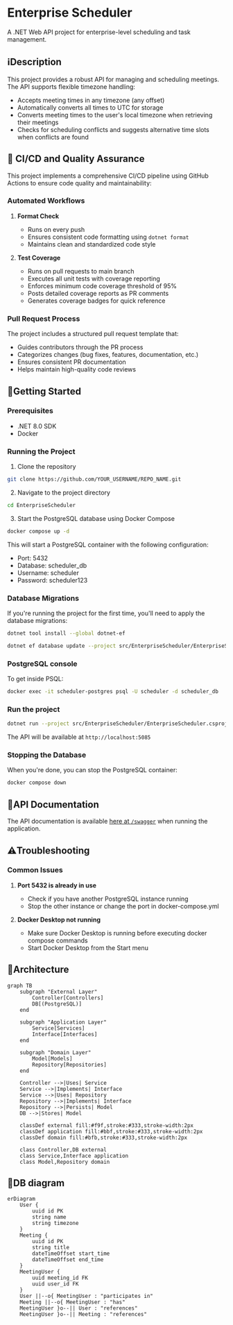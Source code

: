# Enterprise Scheduler

A .NET Web API project for enterprise-level scheduling and task management.

## ℹ️Description

This project provides a robust API for managing and scheduling meetings. The API supports flexible timezone handling:
- Accepts meeting times in any timezone (any offset)
- Automatically converts all times to UTC for storage
- Converts meeting times to the user's local timezone when retrieving their meetings
- Checks for scheduling conflicts and suggests alternative time slots when conflicts are found

## 🚀 CI/CD and Quality Assurance

This project implements a comprehensive CI/CD pipeline using GitHub Actions to ensure code quality and maintainability:

### Automated Workflows

1. **Format Check**
   - Runs on every push
   - Ensures consistent code formatting using `dotnet format`
   - Maintains clean and standardized code style

2. **Test Coverage**
   - Runs on pull requests to main branch
   - Executes all unit tests with coverage reporting
   - Enforces minimum code coverage threshold of 95%
   - Posts detailed coverage reports as PR comments
   - Generates coverage badges for quick reference

### Pull Request Process

The project includes a structured pull request template that:
- Guides contributors through the PR process
- Categorizes changes (bug fixes, features, documentation, etc.)
- Ensures consistent PR documentation
- Helps maintain high-quality code reviews

## 🛫Getting Started

### Prerequisites

- .NET 8.0 SDK
- Docker

### Running the Project

1. Clone the repository
```bash
git clone https://github.com/YOUR_USERNAME/REPO_NAME.git
```

2. Navigate to the project directory
```bash
cd EnterpriseScheduler
```

3. Start the PostgreSQL database using Docker Compose
```bash
docker compose up -d
```

This will start a PostgreSQL container with the following configuration:
- Port: 5432
- Database: scheduler_db
- Username: scheduler
- Password: scheduler123

### Database Migrations

If you're running the project for the first time, you'll need to apply the database migrations:

```bash
dotnet tool install --global dotnet-ef

dotnet ef database update --project src/EnterpriseScheduler/EnterpriseScheduler.csproj
```
### PostgreSQL console

To get inside PSQL:

```bash
docker exec -it scheduler-postgres psql -U scheduler -d scheduler_db
```

### Run the project

```bash
dotnet run --project src/EnterpriseScheduler/EnterpriseScheduler.csproj
```

The API will be available at `http://localhost:5085`

### Stopping the Database

When you're done, you can stop the PostgreSQL container:

```bash
docker compose down
```

## 📄API Documentation

The API documentation is available [here at `/swagger`](http://localhost:5085/swagger/index.html) when running the application.

## ⚠️Troubleshooting

### Common Issues

1. **Port 5432 is already in use**
   - Check if you have another PostgreSQL instance running
   - Stop the other instance or change the port in docker-compose.yml

2. **Docker Desktop not running**
   - Make sure Docker Desktop is running before executing docker compose commands
   - Start Docker Desktop from the Start menu

## 📌Architecture

```mermaid
graph TB
    subgraph "External Layer"
        Controller[Controllers]
        DB[(PostgreSQL)]
    end

    subgraph "Application Layer"
        Service[Services]
        Interface[Interfaces]
    end

    subgraph "Domain Layer"
        Model[Models]
        Repository[Repositories]
    end

    Controller -->|Uses| Service
    Service -->|Implements| Interface
    Service -->|Uses| Repository
    Repository -->|Implements| Interface
    Repository -->|Persists| Model
    DB -->|Stores| Model

    classDef external fill:#f9f,stroke:#333,stroke-width:2px
    classDef application fill:#bbf,stroke:#333,stroke-width:2px
    classDef domain fill:#bfb,stroke:#333,stroke-width:2px

    class Controller,DB external
    class Service,Interface application
    class Model,Repository domain
```

## 🔗DB diagram

```mermaid
erDiagram
    User {
        uuid id PK
        string name
        string timezone
    }
    Meeting {
        uuid id PK
        string title
        dateTimeOffset start_time
        dateTimeOffset end_time
    }
    MeetingUser {
        uuid meeting_id FK
        uuid user_id FK
    }
    User ||--o{ MeetingUser : "participates in"
    Meeting ||--o{ MeetingUser : "has"
    MeetingUser }o--|| User : "references"
    MeetingUser }o--|| Meeting : "references"
```

